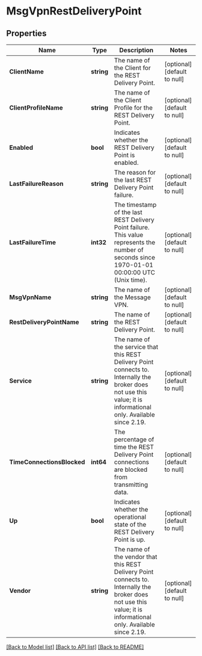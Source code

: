 # MsgVpnRestDeliveryPoint

## Properties
Name | Type | Description | Notes
------------ | ------------- | ------------- | -------------
**ClientName** | **string** | The name of the Client for the REST Delivery Point. | [optional] [default to null]
**ClientProfileName** | **string** | The name of the Client Profile for the REST Delivery Point. | [optional] [default to null]
**Enabled** | **bool** | Indicates whether the REST Delivery Point is enabled. | [optional] [default to null]
**LastFailureReason** | **string** | The reason for the last REST Delivery Point failure. | [optional] [default to null]
**LastFailureTime** | **int32** | The timestamp of the last REST Delivery Point failure. This value represents the number of seconds since 1970-01-01 00:00:00 UTC (Unix time). | [optional] [default to null]
**MsgVpnName** | **string** | The name of the Message VPN. | [optional] [default to null]
**RestDeliveryPointName** | **string** | The name of the REST Delivery Point. | [optional] [default to null]
**Service** | **string** | The name of the service that this REST Delivery Point connects to. Internally the broker does not use this value; it is informational only. Available since 2.19. | [optional] [default to null]
**TimeConnectionsBlocked** | **int64** | The percentage of time the REST Delivery Point connections are blocked from transmitting data. | [optional] [default to null]
**Up** | **bool** | Indicates whether the operational state of the REST Delivery Point is up. | [optional] [default to null]
**Vendor** | **string** | The name of the vendor that this REST Delivery Point connects to. Internally the broker does not use this value; it is informational only. Available since 2.19. | [optional] [default to null]

[[Back to Model list]](../README.md#documentation-for-models) [[Back to API list]](../README.md#documentation-for-api-endpoints) [[Back to README]](../README.md)

